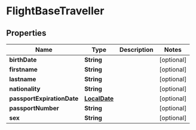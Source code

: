 # FlightBaseTraveller

## Properties
Name | Type | Description | Notes
------------ | ------------- | ------------- | -------------
**birthDate** | **String** |  |  [optional]
**firstname** | **String** |  |  [optional]
**lastname** | **String** |  |  [optional]
**nationality** | **String** |  |  [optional]
**passportExpirationDate** | [**LocalDate**](LocalDate.md) |  |  [optional]
**passportNumber** | **String** |  |  [optional]
**sex** | **String** |  |  [optional]
